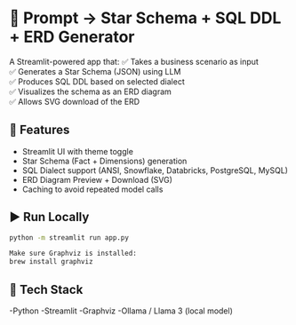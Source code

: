 # 🧠 Prompt → Star Schema + SQL DDL + ERD Generator

A Streamlit-powered app that:
✅ Takes a business scenario as input  
✅ Generates a Star Schema (JSON) using LLM  
✅ Produces SQL DDL based on selected dialect  
✅ Visualizes the schema as an ERD diagram  
✅ Allows SVG download of the ERD

## 🚀 Features

- Streamlit UI with theme toggle
- Star Schema (Fact + Dimensions) generation
- SQL Dialect support (ANSI, Snowflake, Databricks, PostgreSQL, MySQL)
- ERD Diagram Preview + Download (SVG)
- Caching to avoid repeated model calls

## ▶️ Run Locally

```bash
python -m streamlit run app.py

Make sure Graphviz is installed:
brew install graphviz
```

## 📌 Tech Stack
-Python
-Streamlit
-Graphviz
-Ollama / Llama 3 (local model)
